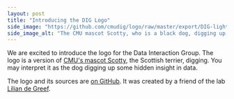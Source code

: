 ```yaml
---
layout: post
title: "Introducing the DIG Logo"
side_image: "https://github.com/cmudig/logo/raw/master/export/DIG-light%40500.png"
side_image_alt: "The CMU mascot Scotty, who is a black dog, digging up dirt"
---
```


We are excited to introduce the logo for the Data Interaction Group. The logo is a version of [CMU's mascot Scotty](https://athletics.cmu.edu/athletics/mascot/index), the Scottish terrier, digging. You may interpret it as the dog digging up some hidden insight in data.

The logo and its sources are [on GitHub](https://github.com/cmudig/logo). It was created by a friend of the lab [Lilian de Greef](https://www.ldegreef.com).
